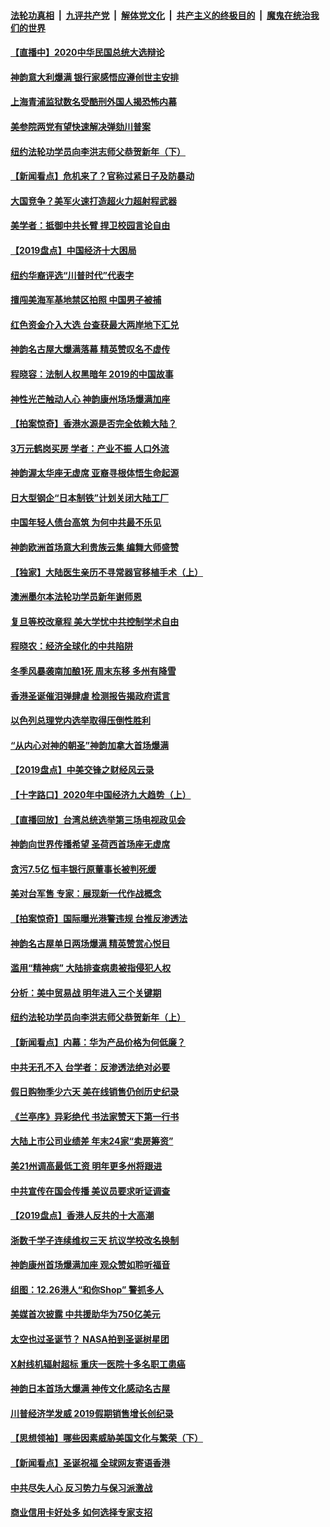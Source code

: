####  [法轮功真相](../../../../basic/blob/master/README.md?t=12291526) &nbsp;|&nbsp; [九评共产党](../../../../9ping.md/blob/master/README.md?t=12291526) &nbsp;|&nbsp; [解体党文化](../../../../jtdwh.md/blob/master/README.md?t=12291526)  &nbsp;|&nbsp; [共产主义的终极目的](../../../../gczydzjmd.md/blob/master/README.md?t=12291526) &nbsp;|&nbsp; [魔鬼在统治我们的世界](../../../../mgztzwmdsj.md/blob/master/README.md?t=12291526) 

#### [【直播中】2020中华民国总统大选辩论](../pages/nf4514/n11729841.md?t=12291526) 

#### [神韵意大利爆满 银行家感悟应遵创世主安排](../pages/nf4514/n11752198.md?t=12291526) 

#### [上海青浦监狱数名受酷刑外国人揭恐怖内幕](../pages/nf4514/n11752142.md?t=12291526) 

#### [美参院两党有望快速解决弹劾川普案](../pages/nf4514/n11751771.md?t=12291526) 

#### [纽约法轮功学员向李洪志师父恭贺新年（下）](../pages/nf4514/n11745223.md?t=12291526) 

#### [【新闻看点】危机来了？官称过紧日子及防暴动](../pages/nf4514/n11751714.md?t=12291526) 

#### [大国竞争？美军火速打造超火力超射程武器](../pages/nf4514/n11724729.md?t=12291526) 

#### [美学者：抵御中共长臂 捍卫校园言论自由](../pages/nf4514/n11751657.md?t=12291526) 

#### [【2019盘点】中国经济十大困局](../pages/nf4514/n11747468.md?t=12291526) 

#### [纽约华裔评选“川普时代”代表字](../pages/nf4514/n11750773.md?t=12291526) 

#### [擅闯美海军基地禁区拍照 中国男子被捕](../pages/nf4514/n11750767.md?t=12291526) 

#### [红色资金介入大选 台查获最大两岸地下汇兑](../pages/nf4514/n11750485.md?t=12291526) 

#### [神韵名古屋大爆满落幕 精英赞叹名不虚传](../pages/nf4514/n11751061.md?t=12291526) 

#### [程晓容：法制人权黑暗年 2019的中国故事](../pages/nf4514/n11751027.md?t=12291526) 

#### [神性光芒触动人心 神韵康州场场爆满加座](../pages/nf4514/n11751065.md?t=12291526) 

#### [【拍案惊奇】香港水源是否完全依赖大陆？](../pages/nf4514/n11750581.md?t=12291526) 

#### [3万元鹤岗买房 学者：产业不振 人口外流](../pages/nf4514/n11749930.md?t=12291526) 

#### [神韵渥太华座无虚席 亚裔寻根体悟生命起源](../pages/nf4514/n11750640.md?t=12291526) 

#### [日大型钢企“日本制铁”计划关闭大陆工厂](../pages/nf4514/n11750404.md?t=12291526) 

#### [中国年轻人债台高筑 为何中共最不乐见](../pages/nf4514/n11750070.md?t=12291526) 

#### [神韵欧洲首场意大利贵族云集 编舞大师盛赞](../pages/nf4514/n11750706.md?t=12291526) 

#### [【独家】大陆医生亲历不寻常器官移植手术（上）](../pages/nf4514/n11743793.md?t=12291526) 

#### [澳洲墨尔本法轮功学员新年谢师恩](../pages/nf4514/n11726925.md?t=12291526) 

#### [复旦等校改章程 美大学忧中共控制学术自由](../pages/nf4514/n11750187.md?t=12291526) 

#### [程晓农：经济全球化的中共陷阱](../pages/nf4514/n11750032.md?t=12291526) 

#### [冬季风暴袭南加酿1死 周末东移 多州有降雪](../pages/nf4514/n11749956.md?t=12291526) 

#### [香港圣诞催泪弹肆虐 检测报告揭政府谎言](../pages/nf4514/n11749624.md?t=12291526) 

#### [以色列总理党内选举取得压倒性胜利](../pages/nf4514/n11749405.md?t=12291526) 

#### [“从内心对神的朝圣”神韵加拿大首场爆满](../pages/nf4514/n11748986.md?t=12291526) 

#### [【2019盘点】中美交锋之财经风云录](../pages/nf4514/n11738475.md?t=12291526) 

#### [【十字路口】2020年中国经济九大趋势（上）](../pages/nf4514/n11747928.md?t=12291526) 

#### [【直播回放】台湾总统选举第三场电视政见会](../pages/nf4514/n11749230.md?t=12291526) 

#### [神韵向世界传播希望 圣荷西首场座无虚席](../pages/nf4514/n11749070.md?t=12291526) 

#### [贪污7.5亿 恒丰银行原董事长被判死缓](../pages/nf4514/n11748251.md?t=12291526) 

#### [美对台军售 专家：展现新一代作战概念](../pages/nf4514/n11737504.md?t=12291526) 

#### [【拍案惊奇】国际曝光港警违规 台推反渗透法](../pages/nf4514/n11747902.md?t=12291526) 

#### [神韵名古屋单日两场爆满 精英赞赏心悦目](../pages/nf4514/n11747960.md?t=12291526) 

#### [滥用“精神病” 大陆排查病患被指侵犯人权](../pages/nf4514/n11747628.md?t=12291526) 

#### [分析：美中贸易战 明年进入三个关键期](../pages/nf4514/n11747582.md?t=12291526) 

#### [纽约法轮功学员向李洪志师父恭贺新年（上）](../pages/nf4514/n11743511.md?t=12291526) 

#### [【新闻看点】内幕：华为产品价格为何低廉？](../pages/nf4514/n11747231.md?t=12291526) 

#### [中共无孔不入  台学者：反渗透法绝对必要](../pages/nf4514/n11747020.md?t=12291526) 

#### [假日购物季少六天 美在线销售仍创历史纪录](../pages/nf4514/n11747518.md?t=12291526) 

#### [《兰亭序》异彩绝代 书法家赞天下第一行书](../pages/nf4514/n11741785.md?t=12291526) 

#### [大陆上市公司业绩差 年末24家“卖房筹资”](../pages/nf4514/n11747380.md?t=12291526) 

#### [美21州调高最低工资 明年更多州将跟进](../pages/nf4514/n11747265.md?t=12291526) 

#### [中共宣传在国会传播 美议员要求听证调查](../pages/nf4514/n11746975.md?t=12291526) 

#### [【2019盘点】香港人反共的十大高潮](../pages/nf4514/n11736597.md?t=12291526) 

#### [浙数千学子连续维权三天 抗议学校改名换制](../pages/nf4514/n11746173.md?t=12291526) 

#### [神韵康州首场爆满加座 观众赞如聆听福音](../pages/nf4514/n11746798.md?t=12291526) 

#### [组图：12.26港人“和你Shop” 警抓多人](../pages/nf4514/n11746590.md?t=12291526) 

#### [美媒首次披露 中共援助华为750亿美元](../pages/nf4514/n11745793.md?t=12291526) 

#### [太空也过圣诞节？ NASA拍到圣诞树星团](../pages/nf4514/n11746307.md?t=12291526) 

#### [X射线机辐射超标 重庆一医院十多名职工患癌](../pages/nf4514/n11745421.md?t=12291526) 

#### [神韵日本首场大爆满 神传文化感动名古屋](../pages/nf4514/n11745816.md?t=12291526) 

#### [川普经济学发威 2019假期销售增长创纪录](../pages/nf4514/n11745764.md?t=12291526) 

#### [【思想领袖】哪些因素威胁美国文化与繁荣（下）](../pages/nf4514/n11738977.md?t=12291526) 

#### [【新闻看点】圣诞祝福 全球网友寄语香港](../pages/nf4514/n11743469.md?t=12291526) 

#### [中共尽失人心 反习势力与保习派激战](../pages/nf4514/n11743411.md?t=12291526) 

#### [商业信用卡好处多 如何选择专家支招](../pages/nf4514/n11745513.md?t=12291526) 

